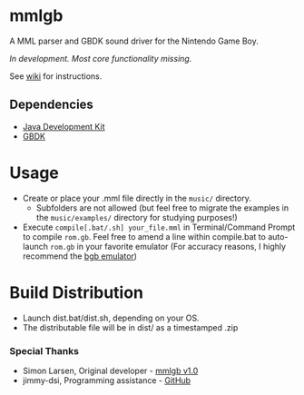 mmlgb
=====

A MML parser and GBDK sound driver for the Nintendo Game Boy.

*In development. Most core functionality missing.*

See [wiki](https://github.com/potatoTeto/mmlgb/wiki) for instructions.

## Dependencies
- [Java Development Kit](https://www.oracle.com/java/technologies/downloads/)
- [GBDK](https://github.com/gbdk-2020/gbdk-2020)

# Usage
- Create or place your .mml file directly in the ``music/`` directory.
  - Subfolders are not allowed (but feel free to migrate the examples in the ``music/examples/`` directory for studying purposes!)
- Execute ``compile[.bat/.sh] your_file.mml`` in Terminal/Command Prompt to compile ``rom.gb``. Feel free to amend a line within compile.bat to auto-launch ``rom.gb`` in your favorite emulator (For accuracy reasons, I highly recommend the [bgb emulator](https://bgb.bircd.org/))

# Build Distribution
- Launch dist.bat/dist.sh, depending on your OS.
- The distributable file will be in dist/ as a timestamped .zip

### Special Thanks
- Simon Larsen, Original developer - [mmlgb v1.0](https://github.com/SimonLarsen/mmlgb)
- jimmy-dsi, Programming assistance - [GitHub](https://github.com/jimmy-dsi)
